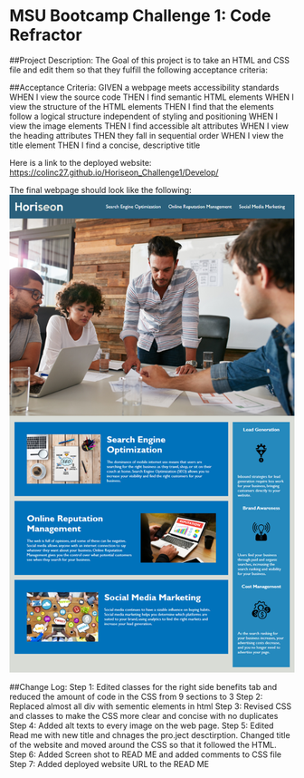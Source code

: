 # MSU Bootcamp Challenge 1: Code Refractor

##Project Description:
The Goal of this project is to take an HTML and CSS file and edit them so that they fulfill the following acceptance criteria:

##Acceptance Criteria:
GIVEN a webpage meets accessibility standards
WHEN I view the source code
THEN I find semantic HTML elements
WHEN I view the structure of the HTML elements
THEN I find that the elements follow a logical structure independent of styling and positioning
WHEN I view the image elements
THEN I find accessible alt attributes
WHEN I view the heading attributes
THEN they fall in sequential order
WHEN I view the title element
THEN I find a concise, descriptive title

Here is a link to the deployed website: 
https://colinc27.github.io/Horiseon_Challenge1/Develop/

The final webpage should look like the following:
![webpagescreenshot](./Develop/Finalpage.png "Fianl webpage")



##Change Log:
Step 1: Edited classes for the right side benefits tab and reduced the amount of code in the CSS from 9 sections to 3
Step 2: Replaced almost all div with sementic elements in html
Step 3: Revised CSS and classes to make the CSS more clear and concise with no duplicates
Step 4: Added alt texts to every image on the web page.
Step 5: Edited Read me with new title and chnages the pro.ject desctirption. Changed title of the website and moved around the CSS so that it followed the HTML.
Step 6: Added Screen shot to READ ME and added comments to CSS file
Step 7: Added deployed website URL to the READ ME
